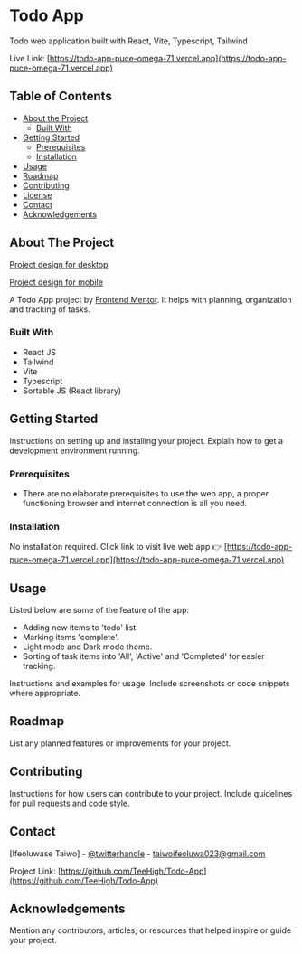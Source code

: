 # Todo App
Todo web application built with React, Vite, Typescript, Tailwind

Live Link: [https://todo-app-puce-omega-71.vercel.app](https://todo-app-puce-omega-71.vercel.app)

## Table of Contents

- [About the Project](#about-the-project)
  - [Built With](#built-with)
- [Getting Started](#getting-started)
  - [Prerequisites](#prerequisites)
  - [Installation](#installation)
- [Usage](#usage)
- [Roadmap](#roadmap)
- [Contributing](#contributing)
- [License](#license)
- [Contact](#contact)
- [Acknowledgements](#acknowledgements)

## About The Project

[Project design for desktop](./src/design/desktop-preview.jpg)

[Project design for mobile](./src/design/mobile-design-light.jpg)

A Todo App project by [Frontend Mentor](https://www.frontendmentor.io/). It helps with planning, organization and tracking of tasks. 

### Built With

- React JS
- Tailwind
- Vite
- Typescript
- Sortable JS (React library)

## Getting Started

Instructions on setting up and installing your project. Explain how to get a development environment running. 

### Prerequisites

- There are no elaborate prerequisites to use the web app, a proper functioning browser and internet connection is all you need.

### Installation

No installation required. Click link to visit live web app 👉 [https://todo-app-puce-omega-71.vercel.app](https://todo-app-puce-omega-71.vercel.app)

## Usage

Listed below are some of the feature of the app:

- Adding new items to 'todo' list.
- Marking items 'complete'.
- Light mode and Dark mode theme.
- Sorting of task items into 'All', 'Active' and 'Completed' for easier tracking.


Instructions and examples for usage. Include screenshots or code snippets where appropriate.

## Roadmap

List any planned features or improvements for your project.

## Contributing

Instructions for how users can contribute to your project. Include guidelines for pull requests and code style.

## Contact

[Ifeoluwase Taiwo] - [@twitterhandle](https://twitter.com/@tee__high) - taiwoifeoluwa023@gmail.com

Project Link: [https://github.com/TeeHigh/Todo-App](https://github.com/TeeHigh/Todo-App)


## Acknowledgements

Mention any contributors, articles, or resources that helped inspire or guide your project.
